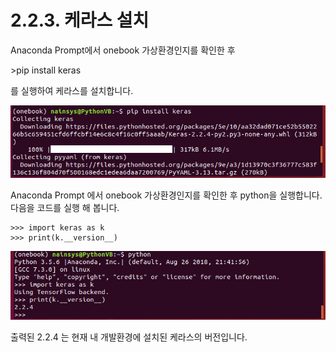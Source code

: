 # 2.2.3. 	케라스 설치


  
Anaconda Prompt에서 onebook 가상환경인지를 확인한 후

&gt;pip install keras

를 실행하여 케라스를 설치합니다.

![](../../.gitbook/assets/2221.png)

Anaconda Prompt 에서 onebook 가상환경인지를 확인한 후 python을 실행합니다.  다음을 코드를 실행 해 봅니다.

```text
>>> import keras as k
>>> print(k.__version__)
```

![](../../.gitbook/assets/2222.png)

출력된 2.2.4 는 현재 내 개발환경에 설치된 케라스의 버전입니다.

